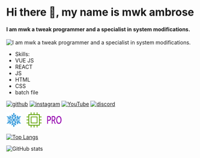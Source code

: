  # Hi there 👋, my name is mwk ambrose
#### I am mwk a tweak programmer and a specialist in system modifications.
![I am mwk a tweak programmer and a specialist in system modifications.](https://camo.githubusercontent.com/94a48296d8127d2c27e7909875d38a8ec893a76b6fad31835e85dd7eb58ae0bb/68747470733a2f2f63646e2e646973636f72646170702e636f6d2f73706c61736865732f313232323634323639353234383534373934302f37323365643063383033303834346366373834336163323331373566663431322e6a70673f73697a653d343830)


* Skills:
* VUE JS 
* REACT 
* JS
* HTML 
* CSS 
* batch file




[<img src='https://cdn.jsdelivr.net/npm/simple-icons@3.0.1/icons/github.svg' alt='github' height='40'>](https://github.com/mwkambrose)  [<img src='https://cdn.jsdelivr.net/npm/simple-icons@3.0.1/icons/instagram.svg' alt='instagram' height='40'>](https://www.instagram.com/@INPR/)  [<img src='https://cdn.jsdelivr.net/npm/simple-icons@3.0.1/icons/youtube.svg' alt='YouTube' height='40'>](https://www.youtube.com/channel/@zni3)  [<img src='https://cdn.jsdelivr.net/npm/simple-icons@3.0.1/icons/discord.svg' alt='discord' height='40'>](https://discord.gg/5vEKmkyYfy)  

<a href='https://archiveprogram.github.com/'><img src='https://raw.githubusercontent.com/acervenky/animated-github-badges/master/assets/acbadge.gif' width='40' height='40'></a> <a href='https://docs.github.com/en/developers'><img src='https://raw.githubusercontent.com/acervenky/animated-github-badges/master/assets/devbadge.gif' width='40' height='40'></a> <a href='https://github.com/pricing'><img src='https://raw.githubusercontent.com/acervenky/animated-github-badges/master/assets/pro.gif' width='40' height='40'></a> 

[![Top Langs](https://github-readme-stats.vercel.app/api/top-langs/?username=mwkambrose)](https://github.com/anuraghazra/github-readme-stats)

![GitHub stats](https://github-readme-stats.vercel.app/api?username=mwkambrose&show_icons=true)  

